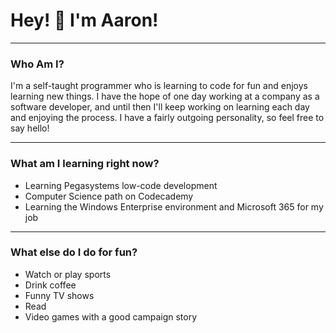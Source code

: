 # Hey! :wave: I'm Aaron!

------------------------------------

### Who Am I?

I'm a self-taught programmer who is learning to code for fun and enjoys learning new things.  I have the hope of one day working at a company as a software developer, and until then I'll keep working on learning each day and enjoying the process.  I have a fairly outgoing personality, so feel free to say hello!

------------------------------------

### What am I learning right now?

* Learning Pegasystems low-code development
* Computer Science path on Codecademy
* Learning the Windows Enterprise environment and Microsoft 365 for my job

------------------------------------

### What else do I do for fun?

* Watch or play sports
* Drink coffee
* Funny TV shows
* Read
* Video games with a good campaign story
